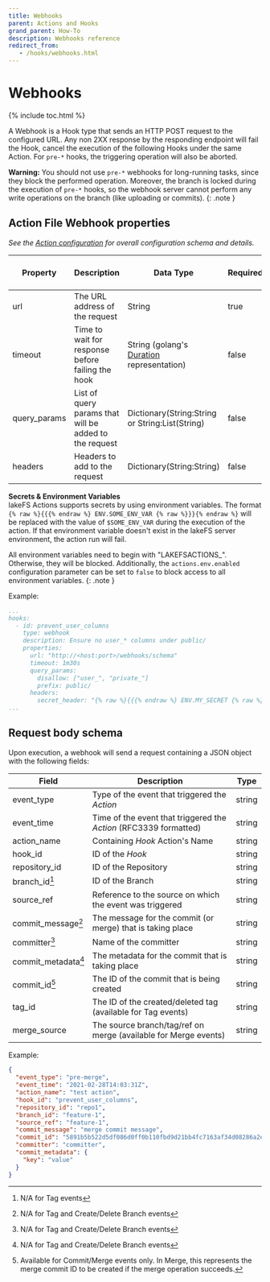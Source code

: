 ```yaml
---
title: Webhooks
parent: Actions and Hooks
grand_parent: How-To
description: Webhooks reference
redirect_from:
   - /hooks/webhooks.html
---
```


# Webhooks

{% include toc.html %}

A Webhook is a Hook type that sends an HTTP POST request to the configured URL.
Any non 2XX response by the responding endpoint will fail the Hook, cancel the execution of the following Hooks
under the same Action. For `pre-*` hooks, the triggering operation will also be aborted.

**Warning:** You should not use `pre-*` webhooks for long-running tasks, since they block the performed operation.
Moreover, the branch is locked during the execution of `pre-*` hooks, so the webhook server cannot perform any write operations on the branch (like uploading or commits).
{: .note }

## Action File Webhook properties

_See the [Action configuration](./index.md#action-file) for overall configuration schema and details._

| Property     | Description                                            | Data Type                                                                                 | Required | Default Value | Env Vars Support |
|--------------|--------------------------------------------------------|-------------------------------------------------------------------------------------------|----------|---------------|------------------|
| url          | The URL address of the request                         | String                                                                                    | true     |               | no               |
| timeout      | Time to wait for response before failing the hook      | String (golang's [Duration](https://golang.org/pkg/time/#Duration.String) representation) | false    | 1 minute      | no               |
| query_params | List of query params that will be added to the request | Dictionary(String:String or String:List(String)                                           | false    |               | yes              |
| headers      | Headers to add to the request                          | Dictionary(String:String)                                                                 | false    |               | yes              |

**Secrets & Environment Variables**<br/>
lakeFS Actions supports secrets by using environment variables.
The format `{% raw %}{{{% endraw %} ENV.SOME_ENV_VAR {% raw %}}}{% endraw %}` will be replaced with the value of `$SOME_ENV_VAR`
during the execution of the action. If that environment variable doesn't exist in the lakeFS server environment, the action run will fail.

All environment variables need to begin with "LAKEFSACTIONS_". Otherwise, they will be blocked.
Additionally, the `actions.env.enabled` configuration parameter can be set to `false` to block access to all environment variables.
{: .note }

Example:

```yaml
...
hooks:
  - id: prevent_user_columns
    type: webhook
    description: Ensure no user_* columns under public/
    properties:
      url: "http://<host:port>/webhooks/schema"
      timeout: 1m30s
      query_params:
        disallow: ["user_", "private_"]
        prefix: public/
      headers:
        secret_header: "{% raw %}{{{% endraw %} ENV.MY_SECRET {% raw %}}}{% endraw %}"
...
```

## Request body schema
Upon execution, a webhook will send a request containing a JSON object with the following fields:

| Field               | Description                                                                | Type   |
|---------------------|----------------------------------------------------------------------------|--------|
| event_type          | Type of the event that triggered the _Action_                              | string |
| event_time          | Time of the event that triggered the _Action_ (RFC3339 formatted)          | string |
| action_name         | Containing _Hook_ Action's Name                                            | string |
| hook_id             | ID of the _Hook_                                                           | string |
| repository_id       | ID of the Repository                                                       | string |
| branch_id[^1]       | ID of the Branch                                                           | string |
| source_ref          | Reference to the source on which the event was triggered                   | string |
| commit_message[^2]  | The message for the commit (or merge) that is taking place                 | string |
| committer[^2]       | Name of the committer                                                      | string |
| commit_metadata[^2] | The metadata for the commit that is taking place                           | string |
| commit_id[^3]       | The ID of the commit that is being created                                 | string |
| tag_id              | The ID of the created/deleted tag (available for Tag events)               | string |
| merge_source        | The source branch/tag/ref on merge (available for Merge events)            | string |

[^1]: N/A for Tag events 
[^2]: N/A for Tag and Create/Delete Branch events  
[^3]: Available for Commit/Merge events only. In Merge, this represents the merge commit ID to be created if the merge operation succeeds.

Example:
```json
{
  "event_type": "pre-merge",
  "event_time": "2021-02-28T14:03:31Z",
  "action_name": "test action",
  "hook_id": "prevent_user_columns",
  "repository_id": "repo1",
  "branch_id": "feature-1",
  "source_ref": "feature-1",
  "commit_message": "merge commit message",
  "commit_id": "5891b5b522d5df086d0ff0b110fbd9d21bb4fc7163af34d08286a2e846f6be03",
  "committer": "committer",
  "commit_metadata": {
    "key": "value"
  }
}
```
